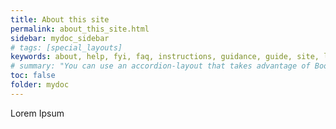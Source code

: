 ```yaml
---
title: About this site
permalink: about_this_site.html
sidebar: mydoc_sidebar
# tags: [special_layouts]
keywords: about, help, fyi, faq, instructions, guidance, guide, site, landing page
# summary: "You can use an accordion-layout that takes advantage of Bootstrap styling. This is useful for an FAQ page."
toc: false
folder: mydoc
---
```


<p> Lorem Ipsum </p>